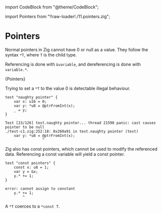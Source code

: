 import CodeBlock from "@theme/CodeBlock";

import Pointers from "!!raw-loader!./11.pointers.zig";

# Pointers

Normal pointers in Zig cannot have 0 or null as a value. They follow the syntax
`*T`, where `T` is the child type.

Referencing is done with `&variable`, and dereferencing is done with
`variable.*`.

<CodeBlock language="zig">{Pointers}</CodeBlock>

Trying to set a `*T` to the value 0 is detectable illegal behaviour.

```zig
test "naughty pointer" {
    var x: u16 = 0;
    var y: *u8 = @ptrFromInt(x);
    _ = y;
}
```

```
Test [23/126] test.naughty pointer... thread 21598 panic: cast causes pointer to be null
./test-c1.zig:252:18: 0x260a91 in test.naughty pointer (test)
    var y: *u8 = @ptrFromInt(x);
                 ^
```

Zig also has const pointers, which cannot be used to modify the referenced data.
Referencing a const variable will yield a const pointer.

```zig
test "const pointers" {
    const x: u8 = 1;
    var y = &x;
    y.* += 1;
}
```

```
error: cannot assign to constant
    y.* += 1;
        ^
```

A `*T` coerces to a `*const T`.
